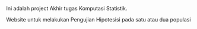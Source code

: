 Ini adalah project Akhir tugas Komputasi Statistik.

Website untuk melakukan Pengujian Hipotesisi pada satu atau dua populasi
